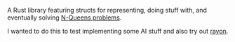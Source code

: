 A Rust library featuring structs for representing, doing stuff with, and eventually solving [N-Queens problems](https://en.wikipedia.org/wiki/Eight_queens_puzzle).

I wanted to do this to test implementing some AI stuff and also try out [rayon](https://github.com/nikomatsakis/rayon). 
